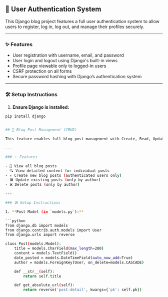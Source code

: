 ## 🔐 User Authentication System

This Django blog project features a full user authentication system to allow users to register, log in, log out, and manage their profiles securely.

---

### ✨ Features

- User registration with username, email, and password
- User login and logout using Django's built-in views
- Profile page viewable only to logged-in users
- CSRF protection on all forms
- Secure password hashing with Django’s authentication system

---

### 🛠️ Setup Instructions

1. **Ensure Django is installed:**

```bash
pip install django


## 📝 Blog Post Management (CRUD)

This feature enables full blog post management with Create, Read, Update, and Delete operations for blog content. Built using Django’s class-based views, it allows users to manage their own posts while providing readers with access to all blog content.

---

### ✨ Features

- 📃 View all blog posts
- 🔍 View detailed content for individual posts
- ✍️ Create new blog posts (authenticated users only)
- 🛠️ Update existing posts (only by author)
- ❌ Delete posts (only by author)

---

### 🛠️ Setup Instructions

1. **Post Model (in `models.py`):**

```python
from django.db import models
from django.contrib.auth.models import User
from django.urls import reverse

class Post(models.Model):
    title = models.CharField(max_length=200)
    content = models.TextField()
    date_posted = models.DateTimeField(auto_now_add=True)
    author = models.ForeignKey(User, on_delete=models.CASCADE)

    def __str__(self):
        return self.title

    def get_absolute_url(self):
        return reverse('post-detail', kwargs={'pk': self.pk})

